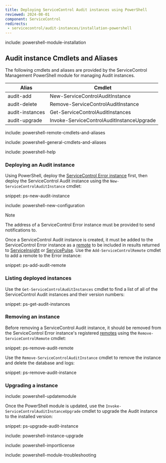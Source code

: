 ```yaml
---
title: Deploying ServiceControl Audit instances using PowerShell
reviewed: 2024-08-01
component: ServiceControl
redirects:
 - servicecontrol/audit-instances/installation-powershell
---
```

include: powershell-module-installation

## Audit instance Cmdlets and Aliases

The following cmdlets and aliases are provided by the ServiceControl Management PowerShell module for managing Audit instances.

| Alias                  | Cmdlet                                        |
| ---------------------- | --------------------------------------------- |
| audit-add              | New-ServiceControlAuditInstance               |
| audit-delete           | Remove-ServiceControlAuditInstance            |
| audit-instances        | Get-ServiceControlAuditInstances              |
| audit-upgrade          | Invoke-ServiceControlAuditInstanceUpgrade     |

include: powershell-remote-cmdlets-and-aliases

include: powershell-general-cmdlets-and-aliases

include: powershell-help

### Deploying an Audit instance

Using PowerShell, deploy the [ServiceControl Error instance](/servicecontrol/servicecontrol-instances/deployment/powershell.md) first, then deploy the ServiceControl Audit instance using the `New-ServiceControlAuditInstance` cmdlet:

snippet: ps-new-audit-instance

include: powershell-new-configuration

> [!NOTE]
> The address of a ServiceControl Error instance must be provided to send notifications to.

Once a ServiceControl Audit instance is created, it must be added to the ServiceControl Error instance as a [remote](/servicecontrol/servicecontrol-instances/remotes.md) to be included in results returned to [ServiceInsight](/serviceinsight/) or [ServicePulse](/servicepulse/). Use the `Add-ServiceControlRemote` cmdlet to add a remote to the Error instance:

snippet: ps-add-audit-remote

### Listing deployed instances

Use the `Get-ServiceControlAuditInstances` cmdlet to find a list of all of the ServiceControl Audit instances and their version numbers:

snippet: ps-get-audit-instances

### Removing an instance

Before removing a ServiceControl Audit instance, it should be removed from the ServiceControl Error instance's registered [remotes](/servicecontrol/servicecontrol-instances/remotes.md) using the `Remove-ServiceControlRemote` cmdlet:

snippet: ps-remove-audit-remote

Use the `Remove-ServiceControlAuditInstance` cmdlet to remove the instance and delete the database and logs:

snippet: ps-remove-audit-instance

### Upgrading a instance

include: powershell-updatemodule

Once the PowerShell module is updated, use the `Invoke-ServiceControlAuditInstanceUpgrade` cmdlet to upgrade the Audit instance to the installed version:

snippet: ps-upgrade-audit-instance

include: powershell-instance-upgrade

include: powershell-importlicense

include: powershell-module-troubleshooting
